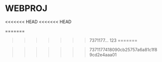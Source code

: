# WEBPROJ 
<<<<<<< HEAD
<<<<<<< HEAD
   
=======
   
   
   
    
>>>>>>> 7371177... 123
=======
   
   
   
    
>>>>>>> 7371177418090cb25757a6a81c1f89cd2e4aaa01
